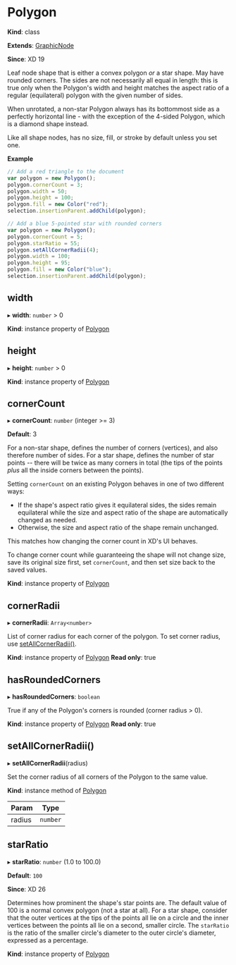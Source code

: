 # Polygon

**Kind**: class

**Extends**: [GraphicNode](/develop/reference/GraphicNode)

**Since**: XD 19

Leaf node shape that is either a convex polygon _or_ a star shape. May have rounded corners. The sides are not necessarily all equal in length:
this is true only when the Polygon's width and height matches the aspect ratio of a regular (equilateral) polygon with the given number of
sides.

When unrotated, a non-star Polygon always has its bottommost side as a perfectly horizontal line - with the exception of the 4-sided Polygon, which
is a diamond shape instead.

Like all shape nodes, has no size, fill, or stroke by default unless you set one.

**Example**

```js
// Add a red triangle to the document
var polygon = new Polygon();
polygon.cornerCount = 3;
polygon.width = 50;
polygon.height = 100;
polygon.fill = new Color("red");
selection.insertionParent.addChild(polygon);

// Add a blue 5-pointed star with rounded corners
var polygon = new Polygon();
polygon.cornerCount = 5;
polygon.starRatio = 55;
polygon.setAllCornerRadii(4);
polygon.width = 100;
polygon.height = 95;
polygon.fill = new Color("blue");
selection.insertionParent.addChild(polygon);
```

## width

▸ **width**: `number` > 0

**Kind**: instance property of [Polygon](#polygon)

## height

▸ **height**: `number` > 0

**Kind**: instance property of [Polygon](#polygon)

## cornerCount

▸ **cornerCount**: `number` (integer >= 3)

**Default**: 3

For a non-star shape, defines the number of corners (vertices), and also therefore number of sides. For a star shape, defines the
number of star points -- there will be twice as many corners in total (the tips of the points _plus_ all the inside corners
between the points).

Setting `cornerCount` on an existing Polygon behaves in one of two different ways:

- If the shape's aspect ratio gives it equilateral sides, the sides remain equilateral while the size and aspect ratio of the
  shape are automatically changed as needed.
- Otherwise, the size and aspect ratio of the shape remain unchanged.

This matches how changing the corner count in XD's UI behaves.

To change corner count while guaranteeing the shape will not change size, save its original size first, set `cornerCount`, and
then set size back to the saved values.

**Kind**: instance property of [Polygon](#polygon)

## cornerRadii

▸ **cornerRadii**: `Array<number>`

List of corner radius for each corner of the polygon. To set corner radius, use [setAllCornerRadii()](#setallcornerradii).

**Kind**: instance property of [Polygon](#polygon)
**Read only**: true

## hasRoundedCorners

▸ **hasRoundedCorners**: `boolean`

True if any of the Polygon's corners is rounded (corner radius > 0).

**Kind**: instance property of [Polygon](#polygon)
**Read only**: true

## setAllCornerRadii()

▸ **setAllCornerRadii**(radius)

Set the corner radius of all corners of the Polygon to the same value.

**Kind**: instance method of [Polygon](#polygon)

| Param  | Type     |
| ------ | -------- |
| radius | `number` |

## starRatio

▸ **starRatio**: `number` (1.0 to 100.0)

**Default**: `100`

**Since**: XD 26

Determines how prominent the shape's star points are. The default value of 100 is a normal convex polygon (not a star at all).
For a star shape, consider that the outer vertices at the tips of the points all lie on a circle and the inner vertices
between the points all lie on a second, smaller circle. The `starRatio` is the ratio of the smaller circle's diameter to the
outer circle's diameter, expressed as a percentage.

**Kind**: instance property of [Polygon](#polygon)

